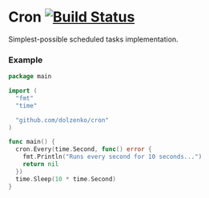# Cron [![Build Status](https://travis-ci.org/dolzenko/cron.png?branch=master)](https://travis-ci.org/dolzenko/cron)

Simplest-possible scheduled tasks implementation.

### Example

```go
package main

import (
  "fmt"
  "time"

  "github.com/dolzenko/cron"
)

func main() {
  cron.Every(time.Second, func() error {
    fmt.Println("Runs every second for 10 seconds...")
    return nil
  })
  time.Sleep(10 * time.Second)
}
```
